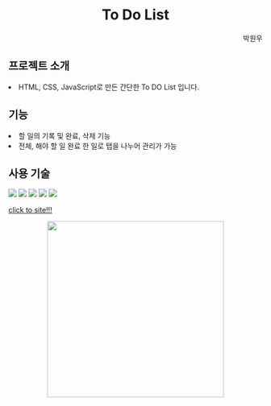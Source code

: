 <h1 align="center">To Do List</h1>

<div align="end">박원우</div>

<h2>프로젝트 소개</h2>

<li>HTML, CSS, JavaScript로 만든 간단한 To DO List 입니다.  </li>

<h2>기능</h2>
  <li>할 일의 기록 및 완료, 삭제 기능</li>
  <li>전체, 해야 할 일 완료 한 일로 탭을 나누어 관리가 가능 </li>

<h2>사용 기술</h2>

<p style="pointer-events: none;">
  <img src="https://img.shields.io/badge/html5-F05032?style=for-the-badge&logo=html5&logoColor=white">
  <img src="https://img.shields.io/badge/css-1572B6?style=for-the-badge&logo=css3&logoColor=white">
  <img src="https://img.shields.io/badge/javascript-F7DF1E?style=for-the-badge&logo=javascript&logoColor=black">
  <img src="https://img.shields.io/badge/netlify-00C7B7?style=for-the-badge&logo=netlify&logoColor=white">
  <img src="https://img.shields.io/badge/github-181717?style=for-the-badge&logo=github&logoColor=white">
</p>

[click to site!!!](https://pwwtodoapp.netlify.app)

<div align="center"><img src="https://github.com/user-attachments/assets/3be4e8e7-eead-4911-978d-2df8210887fb" height="350"></div>
